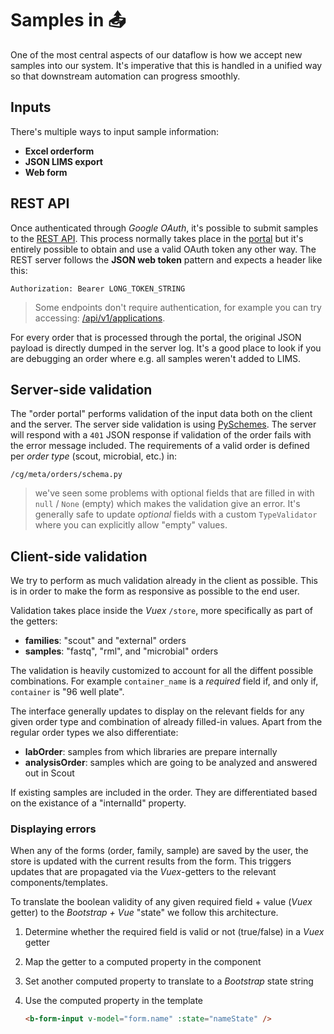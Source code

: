 # Samples in 📤

One of the most central aspects of our dataflow is how we accept new samples into our system. It's imperative that this is handled in a unified way so that downstream automation can progress smoothly.

## Inputs

There's multiple ways to input sample information:

- **Excel orderform**
- **JSON LIMS export**
- **Web form**

## REST API

Once authenticated through _Google OAuth_, it's possible to submit samples to the [REST API][rest]. This process normally takes place in the [portal][portal] but it's entirely possible to obtain and use a valid OAuth token any other way. The REST server follows the **JSON web token** pattern and expects a header like this:

    Authorization: Bearer LONG_TOKEN_STRING

> Some endpoints don't require authentication, for example you can try accessing: [/api/v1/applications](https://clinical-api.scilifelab.se/api/v1/applications).

For every order that is processed through the portal, the original JSON payload is directly dumped in the server log. It's a good place to look if you are debugging an order where e.g. all samples weren't added to LIMS.

## Server-side validation

The "order portal" performs validation of the input data both on the client and the server. The server side validation is using [PySchemes][pyschemes]. The server will respond with a `401` JSON response if validation of the order fails with the error message included. The requirements of a valid order is defined per _order type_ (scout, microbial, etc.) in:

    /cg/meta/orders/schema.py

> we've seen some problems with optional fields that are filled in with `null` / `None` (empty) which makes the validation give an error. It's generally safe to update _optional_ fields with a custom `TypeValidator` where you can explicitly allow "empty" values.

## Client-side validation

We try to perform as much validation already in the client as possible. This is in order to make the form as responsive as possible to the end user.

Validation takes place inside the _Vuex_ `/store`, more specifically as part of the getters:

- **families**: "scout" and "external" orders
- **samples**: "fastq", "rml", and "microbial" orders

The validation is heavily customized to account for all the diffent possible combinations. For example `container_name` is a _required_ field if, and only if, `container` is "96 well plate".

The interface generally updates to display on the relevant fields for any given order type and combination of already filled-in values. Apart from the regular order types we also differentiate:

- **labOrder**: samples from which libraries are prepare internally
- **analysisOrder**: samples which are going to be analyzed and answered out in Scout

If existing samples are included in the order. They are differentiated based on the existance of a "internalId" property.

### Displaying errors

When any of the forms (order, family, sample) are saved by the user, the store is updated with the current results from the form. This triggers updates that are propagated via the _Vuex_-getters to the relevant components/templates.

To translate the boolean validity of any given required field + value (_Vuex_ getter) to the _Bootstrap + Vue_ "state" we follow this architecture.

1. Determine whether the required field is valid or not (true/false) in a _Vuex_ getter
1. Map the getter to a computed property in the component
1. Set another computed property to translate to a _Bootstrap_ state string
1. Use the computed property in the template

   ```html
   <b-form-input v-model="form.name" :state="nameState" />
   ```

[rest]: https://clinical-api.scilifelab.se/api
[portal]: https://clinical.scilifelab.se/
[pyschemes]: https://github.com/shivylp/pyschemes
